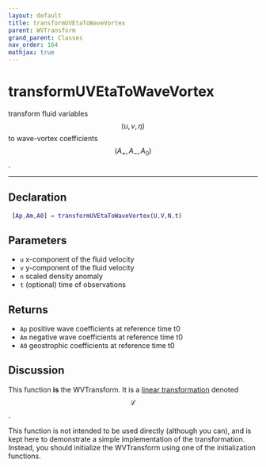 ```yaml
---
layout: default
title: transformUVEtaToWaveVortex
parent: WVTransform
grand_parent: Classes
nav_order: 164
mathjax: true
---
```


#  transformUVEtaToWaveVortex

transform fluid variables $$(u,v,\eta)$$ to wave-vortex coefficients $$(A_+,A_-,A_0)$$.


---

## Declaration
```matlab
 [Ap,Am,A0] = transformUVEtaToWaveVortex(U,V,N,t)
```
## Parameters
+ `u`  x-component of the fluid velocity
+ `v`  y-component of the fluid velocity
+ `n`  scaled density anomaly
+ `t`  (optional) time of observations

## Returns
+ `Ap`  positive wave coefficients at reference time t0
+ `Am`  negative wave coefficients at reference time t0
+ `A0`  geostrophic coefficients at reference time t0

## Discussion

  This function **is** the WVTransform. It is a [linear
  transformation](/transformations/transformations.html)
  denoted $$\mathcal{L}$$.
 
  This function is not intended to be used directly (although
  you can), and is kept here to demonstrate a simple
  implementation of the transformation. Instead, you should
  initialize the WVTransform using one of the
  initialization functions.
 
                  
